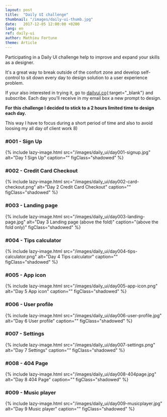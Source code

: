 ```yaml
---
layout: post
title:  "Daily UI challenge"
thumbnail: "/images/daily-ui-thumb.jpg"
date:   2017-12-05 12:00:00 +0200
lang: en
ref: daily-ui
author: Mathieu Fortune
theme: Article
---
```


Participating in a Daily UI challenge help to improve and expand your skills as a designer.

It's a great way to break outside of the confort zone and develop self-control to sit down every day to design solution to a user experience problem.

If your also interested in trying it, go to [dailyui.co](http://www.dailyui.co/ "Website to subscribe to the Daily UI challenge"){:target="_blank"} and subscribe. Each day you'll receive in my email box a new prompt to design.

**For this challenge I decided to stick to a 2 hours limited time to design each day.**

This way I have to focus during a short period of time and also to avoid loosing my all day of client work 8)


### #001 - Sign Up

{% include lazy-image.html src="/images/daily_ui/day001-signup.jpg" alt="Day 1 Sign Up" caption="" figClass="shadowed" %}

### #002 - Credit Card Checkout

{% include lazy-image.html src="/images/daily_ui/day002-card-checkout.png" alt="Day 2 Credit Card Checkout" caption="" figClass="shadowed" %}

### #003 - Landing page

{% include lazy-image.html src="/images/daily_ui/day003-landing-page.jpg" alt="Day 3 Landing page (above the fold)" caption="(above the fold only)" figClass="shadowed" %}

### #004 - Tips calculator

{% include lazy-image.html src="/images/daily_ui/day004-tips-calculator.png" alt="Day 4 Tips calculator" caption="" figClass="shadowed" %}

### #005 - App icon

{% include lazy-image.html src="/images/daily_ui/day005-app-icon.png" alt="Day 5 App icon" caption="" figClass="shadowed" %}

### #006 - User profile

{% include lazy-image.html src="/images/daily_ui/day006-user-profile.jpg" alt="Day 6 User profile" caption="" figClass="shadowed" %}

### #007 - Settings

{% include lazy-image.html src="/images/daily_ui/day007-settings.png" alt="Day 7 Settings" caption="" figClass="shadowed" %}

### #008 - 404 Page

{% include lazy-image.html src="/images/daily_ui/day008-404page.jpg" alt="Day 8 404 Page" caption="" figClass="shadowed" %}

### #009 - Music player

{% include lazy-image.html src="/images/daily_ui/day009-musicplayer.jpg" alt="Day 9 Music player" caption="" figClass="shadowed" %}